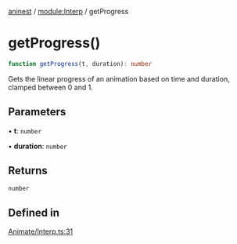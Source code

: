 [aninest](../../index.md) / [module:Interp](../index.md) / getProgress

# getProgress()

```ts
function getProgress(t, duration): number
```

Gets the linear progress of an animation based on time and duration, clamped between 0 and 1.

## Parameters

• **t**: `number`

• **duration**: `number`

## Returns

`number`

## Defined in

[Animate/Interp.ts:31](https://github.com/zphrs/aninest/blob/8022a4b034c124b0e4bb28675a7ce9bcdf9da3b9/core/src/Animate/Interp.ts#L31)
